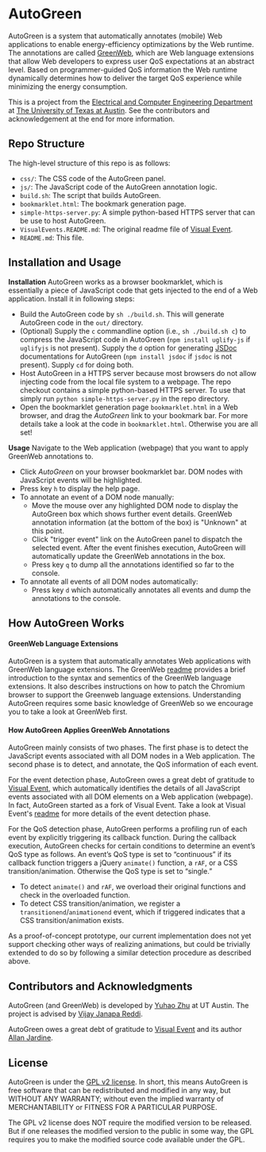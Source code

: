 # AutoGreen

AutoGreen is a system that automatically annotates (mobile) Web applications to enable energy-efficiency optimizations by the Web runtime. The annotations are called [GreenWeb](GreenWeb.md), which are Web language extensions that allow Web developers to express user QoS expectations at an abstract level. Based on programmer-guided QoS information the Web runtime dynamically determines how to deliver the target QoS experience while minimizing the energy consumption.

This is a project from the [Electrical and Computer Engineering Department](http://www.ece.utexas.edu/) at [The University of Texas at Austin](http://www.utexas.edu/). See the contributors and acknowledgement at the end for more information.

## Repo Structure

The high-level structure of this repo is as follows:

* `css/`: The CSS code of the AutoGreen panel.
* `js/`: The JavaScript code of the AutoGreen annotation logic.
* `build.sh`: The script that builds AutoGreen.
* `bookmarklet.html`: The bookmark generation page.
* `simple-https-server.py`: A simple python-based HTTPS server that can be use to host AutoGreen.
* `VisualEvents.README.md`: The original readme file of [Visual Event](https://github.com/DataTables/VisualEvent).
* `README.md`: This file.

## Installation and Usage

**Installation** AutoGreen works as a browser bookmarklet, which is essentially a piece of JavaScript code that gets injected to the end of a Web application. Install it in following steps:
* Build the AutoGreen code by `sh ./build.sh`. This will generate AutoGreen code in the `out/` directory.
* (Optional) Supply the `c` commandline option (i.e., `sh ./build.sh c`) to compress the JavaScript code in AutoGreen (`npm install uglify-js` if `uglifyjs` is not present). Supply the `d` option for generating [JSDoc](http://usejsdoc.org/) documentations for AutoGreen (`npm install jsdoc` if `jsdoc` is not present). Supply `cd` for doing both.
* Host AutoGreen in a HTTPS server because most browsers do not allow injecting code from the local file system to a webpage. The repo checkout contains a simple python-based HTTPS server. To use that simply run `python simple-https-server.py` in the repo directory.
* Open the bookmarklet generation page `bookmarklet.html` in a Web browser, and drag the *AutoGreen* link to your bookmark bar. For more details take a look at the code in `bookmarklet.html`. Otherwise you are all set!

**Usage** Navigate to the Web application (webpage) that you want to apply GreenWeb annotations to.
* Click *AutoGreen* on your browser bookmarklet bar. DOM nodes with JavaScript events will be highlighted.
* Press key `h` to display the help page.
* To annotate an event of a DOM node manually:
  * Move the mouse over any highlighted DOM node to display the AutoGreen box which shows further event details. GreenWeb annotation information (at the bottom of the box) is "Unknown" at this point.
  * Click "trigger event" link on the AutoGreen panel to dispatch the selected event. After the event finishes execution, AutoGreen will automatically update the GreenWeb annotations in the box.
  * Press key `q` to dump all the annotations identified so far to the console.
* To annotate all events of all DOM nodes automatically:
  * Press key `d` which automatically annotates all events and dump the annotations to the console.

## How AutoGreen Works

#### GreenWeb Language Extensions

AutoGreen is a system that automatically annotates Web applications with GreenWeb language extensions. The GreenWeb [readme](GreenWeb.md) provides a brief introduction to the syntax and sementics of the GreenWeb language extensions. It also describes instructions on how to patch the Chromium browser to support the Greenweb language extensions. Understanding AutoGreen requires some basic knowledge of GreenWeb so we encourage you to take a look at GreenWeb first.

#### How AutoGreen Applies GreenWeb Annotations

AutoGreen mainly consists of two phases. The first phase is to detect the JavaScript events associated with all DOM nodes in a Web application. The second phase is to detect, and annotate, the QoS information of each event.

For the event detection phase, AutoGreen owes a great debt of gratitude to <a href="https://github.com/DataTables/VisualEvent">Visual Event</a>, which automatically identifies the details of all JavaScript events associated with all DOM elements on a Web application (webpage). In fact, AutoGreen started as a fork of Visual Event. Take a look at Visual Event's [readme](VisualEvents.README.md) for more details of the event detection phase.

For the QoS detection phase, AutoGreen performs a profiling run of each event by explicitly triggering its callback function. During the callback execution, AutoGreen checks for certain conditions to determine an event’s QoS type as follows. An event’s QoS type is set to “continuous” if its callback function triggers a jQuery `animate()` function, a `rAF`, or a CSS transition/animation. Otherwise the QoS type is set to “single.”
* To detect `animate()` and `rAF`, we overload their original functions and check in the overloaded function.
* To detect CSS transition/animation, we register a `transitionend`/`animationend` event, which if triggered indicates that a CSS transition/animation exists.

As a proof-of-concept prototype, our current implementation does not yet support checking other ways of realizing animations, but could be trivially extended to do so by following a similar detection procedure as described above.

## Contributors and Acknowledgments

AutoGreen (and GreenWeb) is developed by [Yuhao Zhu](http://yuhaozhu.com/) at UT Austin. The project is advised by [Vijay Janapa Reddi](http://3nity.io/~vj/).

AutoGreen owes a great debt of gratitude to [Visual Event](https://github.com/DataTables/VisualEvent) and its author [Allan Jardine](http://sprymedia.co.uk/about).

## License

AutoGreen is under the [GPL v2 license](http://www.gnu.org/licenses/old-licenses/gpl-2.0.en.html). In short, this means AutoGreen is free software that can be redistributed and modified in any way, but WITHOUT ANY WARRANTY; without even the implied warranty of MERCHANTABILITY or FITNESS FOR A PARTICULAR PURPOSE.

The GPL v2 license does NOT require the modified version to be released. But if one releases the modified version to the public in some way, the GPL requires you to make the modified source code available under the GPL.
